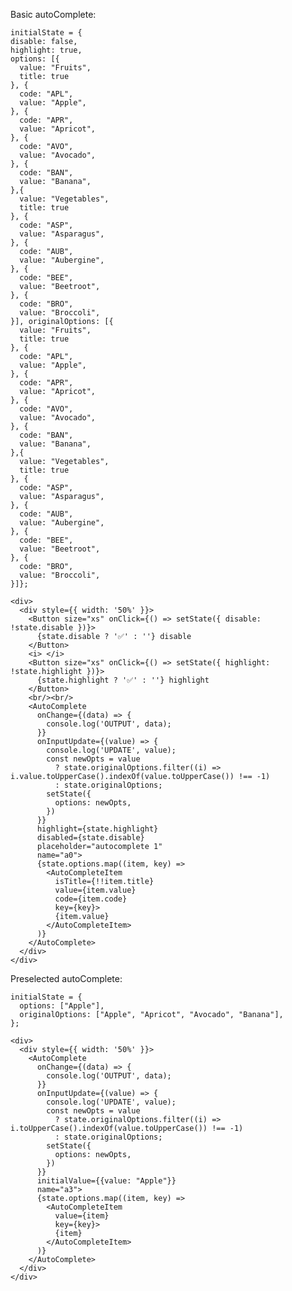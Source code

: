 Basic autoComplete:

    initialState = {
    disable: false,
    highlight: true,
    options: [{
      value: "Fruits",
      title: true
    }, {
      code: "APL",
      value: "Apple",
    }, {
      code: "APR",
      value: "Apricot",
    }, {
      code: "AVO",
      value: "Avocado",
    }, {
      code: "BAN",
      value: "Banana",
    },{
      value: "Vegetables",
      title: true
    }, {
      code: "ASP",
      value: "Asparagus",
    }, {
      code: "AUB",
      value: "Aubergine",
    }, {
      code: "BEE",
      value: "Beetroot",
    }, {
      code: "BRO",
      value: "Broccoli",
    }], originalOptions: [{
      value: "Fruits",
      title: true
    }, {
      code: "APL",
      value: "Apple",
    }, {
      code: "APR",
      value: "Apricot",
    }, {
      code: "AVO",
      value: "Avocado",
    }, {
      code: "BAN",
      value: "Banana",
    },{
      value: "Vegetables",
      title: true
    }, {
      code: "ASP",
      value: "Asparagus",
    }, {
      code: "AUB",
      value: "Aubergine",
    }, {
      code: "BEE",
      value: "Beetroot",
    }, {
      code: "BRO",
      value: "Broccoli",
    }]};

    <div>
      <div style={{ width: '50%' }}>
        <Button size="xs" onClick={() => setState({ disable: !state.disable })}>
          {state.disable ? '✅' : ''} disable
        </Button>
        <i> </i>
        <Button size="xs" onClick={() => setState({ highlight: !state.highlight })}>
          {state.highlight ? '✅' : ''} highlight
        </Button>
        <br/><br/>
        <AutoComplete
          onChange={(data) => {
            console.log('OUTPUT', data);
          }}
          onInputUpdate={(value) => {
            console.log('UPDATE', value);
            const newOpts = value
              ? state.originalOptions.filter((i) => i.value.toUpperCase().indexOf(value.toUpperCase()) !== -1)
              : state.originalOptions;
            setState({
              options: newOpts,
            })
          }}
          highlight={state.highlight}
          disabled={state.disable}
          placeholder="autocomplete 1"
          name="a0">
          {state.options.map((item, key) =>
            <AutoCompleteItem
              isTitle={!!item.title}
              value={item.value}
              code={item.code}
              key={key}>
              {item.value}
            </AutoCompleteItem>
          )}
        </AutoComplete>
      </div>
    </div>

Preselected autoComplete:

    initialState = {
      options: ["Apple"],
      originalOptions: ["Apple", "Apricot", "Avocado", "Banana"],
    };

    <div>
      <div style={{ width: '50%' }}>
        <AutoComplete
          onChange={(data) => {
            console.log('OUTPUT', data);
          }}
          onInputUpdate={(value) => {
            console.log('UPDATE', value);
            const newOpts = value
              ? state.originalOptions.filter((i) => i.toUpperCase().indexOf(value.toUpperCase()) !== -1)
              : state.originalOptions;
            setState({
              options: newOpts,
            })
          }}
          initialValue={{value: "Apple"}}
          name="a3">
          {state.options.map((item, key) =>
            <AutoCompleteItem
              value={item}
              key={key}>
              {item}
            </AutoCompleteItem>
          )}
        </AutoComplete>
      </div>
    </div>
